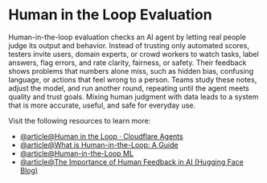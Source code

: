 # Human in the Loop Evaluation

Human-in-the-loop evaluation checks an AI agent by letting real people judge its output and behavior. Instead of trusting only automated scores, testers invite users, domain experts, or crowd workers to watch tasks, label answers, flag errors, and rate clarity, fairness, or safety. Their feedback shows problems that numbers alone miss, such as hidden bias, confusing language, or actions that feel wrong to a person. Teams study these notes, adjust the model, and run another round, repeating until the agent meets quality and trust goals. Mixing human judgment with data leads to a system that is more accurate, useful, and safe for everyday use.

Visit the following resources to learn more:

- [@article@Human in the Loop · Cloudflare Agents](https://developers.cloudflare.com/agents/concepts/human-in-the-loop/)
- [@article@What is Human-in-the-Loop: A Guide](https://logifusion.com/what-is-human-in-the-loop-htil/)
- [@article@Human-in-the-Loop ML](https://docs.aws.amazon.com/sagemaker/latest/dg/sms-human-review-workflow.html)
- [@article@The Importance of Human Feedback in AI (Hugging Face Blog)](https://huggingface.co/blog/rlhf)
